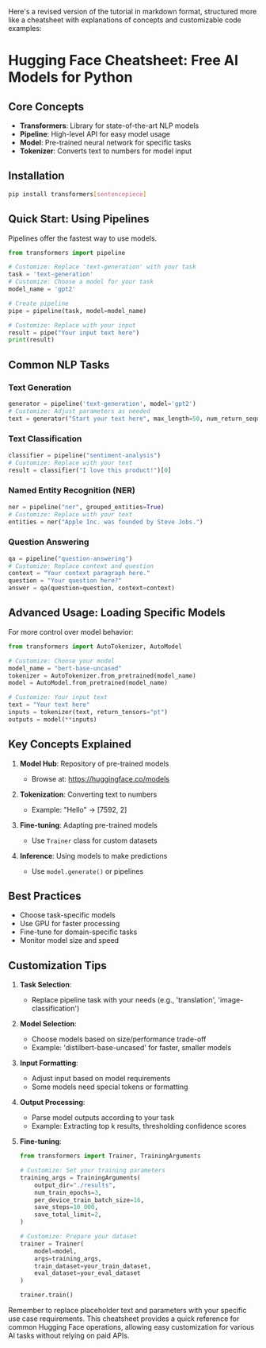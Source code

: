 Here's a revised version of the tutorial in markdown format, structured more like a cheatsheet with explanations of concepts and customizable code examples:

# Hugging Face Cheatsheet: Free AI Models for Python

## Core Concepts

- **Transformers**: Library for state-of-the-art NLP models
- **Pipeline**: High-level API for easy model usage
- **Model**: Pre-trained neural network for specific tasks
- **Tokenizer**: Converts text to numbers for model input

## Installation

```bash
pip install transformers[sentencepiece]
```

## Quick Start: Using Pipelines

Pipelines offer the fastest way to use models.

```python
from transformers import pipeline

# Customize: Replace 'text-generation' with your task
task = 'text-generation'
# Customize: Choose a model for your task
model_name = 'gpt2'

# Create pipeline
pipe = pipeline(task, model=model_name)

# Customize: Replace with your input
result = pipe("Your input text here")
print(result)
```

## Common NLP Tasks

### Text Generation

```python
generator = pipeline('text-generation', model='gpt2')
# Customize: Adjust parameters as needed
text = generator("Start your text here", max_length=50, num_return_sequences=1)
```

### Text Classification

```python
classifier = pipeline("sentiment-analysis")
# Customize: Replace with your text
result = classifier("I love this product!")[0]
```

### Named Entity Recognition (NER)

```python
ner = pipeline("ner", grouped_entities=True)
# Customize: Replace with your text
entities = ner("Apple Inc. was founded by Steve Jobs.")
```

### Question Answering

```python
qa = pipeline("question-answering")
# Customize: Replace context and question
context = "Your context paragraph here."
question = "Your question here?"
answer = qa(question=question, context=context)
```

## Advanced Usage: Loading Specific Models

For more control over model behavior:

```python
from transformers import AutoTokenizer, AutoModel

# Customize: Choose your model
model_name = "bert-base-uncased"
tokenizer = AutoTokenizer.from_pretrained(model_name)
model = AutoModel.from_pretrained(model_name)

# Customize: Your input text
text = "Your text here"
inputs = tokenizer(text, return_tensors="pt")
outputs = model(**inputs)
```

## Key Concepts Explained

1. **Model Hub**: Repository of pre-trained models
   - Browse at: https://huggingface.co/models

2. **Tokenization**: Converting text to numbers
   - Example: "Hello" → [7592, 2]

3. **Fine-tuning**: Adapting pre-trained models
   - Use `Trainer` class for custom datasets

4. **Inference**: Using models to make predictions
   - Use `model.generate()` or pipelines

## Best Practices

- Choose task-specific models
- Use GPU for faster processing
- Fine-tune for domain-specific tasks
- Monitor model size and speed

## Customization Tips

1. **Task Selection**: 
   - Replace pipeline task with your needs (e.g., 'translation', 'image-classification')

2. **Model Selection**:
   - Choose models based on size/performance trade-off
   - Example: 'distilbert-base-uncased' for faster, smaller models

3. **Input Formatting**:
   - Adjust input based on model requirements
   - Some models need special tokens or formatting

4. **Output Processing**:
   - Parse model outputs according to your task
   - Example: Extracting top k results, thresholding confidence scores

5. **Fine-tuning**:
   ```python
   from transformers import Trainer, TrainingArguments

   # Customize: Set your training parameters
   training_args = TrainingArguments(
       output_dir="./results",
       num_train_epochs=3,
       per_device_train_batch_size=16,
       save_steps=10_000,
       save_total_limit=2,
   )

   # Customize: Prepare your dataset
   trainer = Trainer(
       model=model,
       args=training_args,
       train_dataset=your_train_dataset,
       eval_dataset=your_eval_dataset
   )

   trainer.train()
   ```

Remember to replace placeholder text and parameters with your specific use case requirements. This cheatsheet provides a quick reference for common Hugging Face operations, allowing easy customization for various AI tasks without relying on paid APIs.

